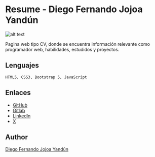 # Resume - Diego Fernando Jojoa Yandún

![alt text](https://djojoa-personal-files.s3.sa-east-1.amazonaws.com/profile-pic.png)

Pagina web tipo CV, donde se encuentra información relevante como programador web, habilidades, estudidos y proyectos.

## Lenguajes

    HTML5, CSS3, Bootstrap 5, JavaScript

## Enlaces

- [GitHub](https://github.com/diegojojoayandun)
- [Gitlab](https://gitlab.com/xcryptorlabs)
- [LinkedIn](https://www.linkedin.com/in/diego-fernando-jojoa-yandun/)
- [X](https://x.com/Xcryp70R___)

## Author

[Diego Fernando Jojoa Yandún](https://github.com/diegojojoayandun)
